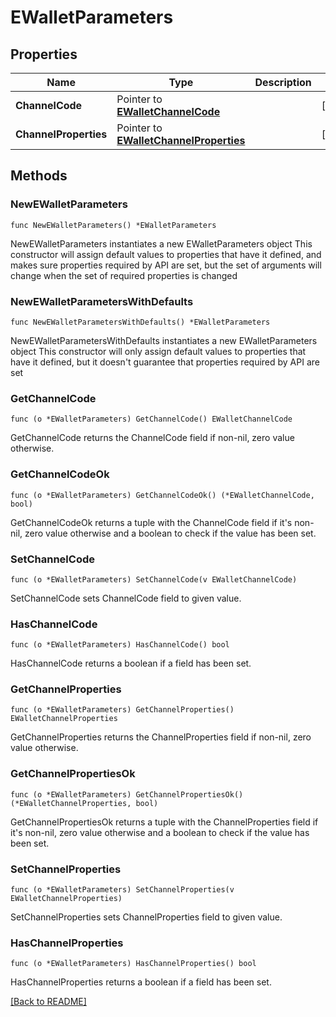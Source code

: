 # EWalletParameters

## Properties

| Name | Type | Description | Notes |
| ------------ | ------------- | ------------- | ------------- |
| **ChannelCode** | Pointer to [**EWalletChannelCode**](EWalletChannelCode.md) |  | [optional]  |
| **ChannelProperties** | Pointer to [**EWalletChannelProperties**](EWalletChannelProperties.md) |  | [optional]  |

## Methods

### NewEWalletParameters

`func NewEWalletParameters() *EWalletParameters`

NewEWalletParameters instantiates a new EWalletParameters object
This constructor will assign default values to properties that have it defined,
and makes sure properties required by API are set, but the set of arguments
will change when the set of required properties is changed

### NewEWalletParametersWithDefaults

`func NewEWalletParametersWithDefaults() *EWalletParameters`

NewEWalletParametersWithDefaults instantiates a new EWalletParameters object
This constructor will only assign default values to properties that have it defined,
but it doesn't guarantee that properties required by API are set

### GetChannelCode

`func (o *EWalletParameters) GetChannelCode() EWalletChannelCode`

GetChannelCode returns the ChannelCode field if non-nil, zero value otherwise.

### GetChannelCodeOk

`func (o *EWalletParameters) GetChannelCodeOk() (*EWalletChannelCode, bool)`

GetChannelCodeOk returns a tuple with the ChannelCode field if it's non-nil, zero value otherwise
and a boolean to check if the value has been set.

### SetChannelCode

`func (o *EWalletParameters) SetChannelCode(v EWalletChannelCode)`

SetChannelCode sets ChannelCode field to given value.

### HasChannelCode

`func (o *EWalletParameters) HasChannelCode() bool`

HasChannelCode returns a boolean if a field has been set.

### GetChannelProperties

`func (o *EWalletParameters) GetChannelProperties() EWalletChannelProperties`

GetChannelProperties returns the ChannelProperties field if non-nil, zero value otherwise.

### GetChannelPropertiesOk

`func (o *EWalletParameters) GetChannelPropertiesOk() (*EWalletChannelProperties, bool)`

GetChannelPropertiesOk returns a tuple with the ChannelProperties field if it's non-nil, zero value otherwise
and a boolean to check if the value has been set.

### SetChannelProperties

`func (o *EWalletParameters) SetChannelProperties(v EWalletChannelProperties)`

SetChannelProperties sets ChannelProperties field to given value.

### HasChannelProperties

`func (o *EWalletParameters) HasChannelProperties() bool`

HasChannelProperties returns a boolean if a field has been set.


[[Back to README]](../../README.md)


